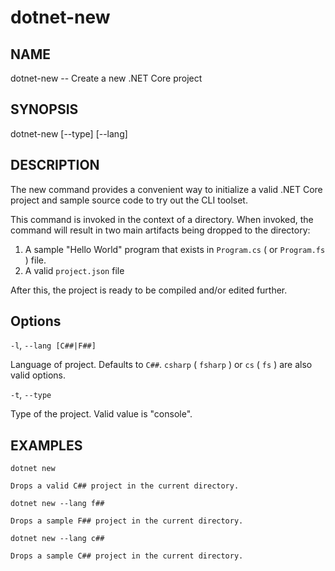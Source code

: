 dotnet-new
==========

## NAME
dotnet-new -- Create a new .NET Core project

## SYNOPSIS
dotnet-new [--type] [--lang]

## DESCRIPTION
The new command provides a convenient way to initialize a valid .NET Core project and sample source code to try out the CLI toolset. 

This command is invoked in the context of a directory. When invoked, the command will result in two main artifacts being dropped to the directory: 

1. A sample "Hello World" program that exists in `Program.cs` ( or `Program.fs` ) file.
2. A valid `project.json` file

After this, the project is ready to be compiled and/or edited further. 

## Options

`-l`, `--lang [C##|F##]`

Language of project. Defaults to `C##`. `csharp` ( `fsharp` ) or `cs` ( `fs` ) are also valid options.

`-t`, `--type`

Type of the project. Valid value is "console".

## EXAMPLES

`dotnet new`
    
    Drops a valid C## project in the current directory.

`dotnet new --lang f##`
    
    Drops a sample F## project in the current directory.

`dotnet new --lang c##`
    
    Drops a sample C## project in the current directory.


